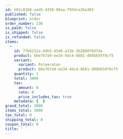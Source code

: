 ```yaml
---
id: b01c01b8-aad5-4358-88aa-f934ce26a303
published: false
blueprint: order
order_number: 236
is_paid: false
is_shipped: false
is_refunded: false
items:
  -
    id: 7fb6232a-84b5-45d6-a31b-3b2000f0d7da
    product: 66e767a9-ee34-4dc4-8681-d09bb59f0cf5
    variant:
      variant: Polmaraton
      product: 66e767a9-ee34-4dc4-8681-d09bb59f0cf5
    quantity: 1
    total: 3000
    tax:
      amount: 0
      rate: 0
      price_includes_tax: true
    metadata: {  }
grand_total: 3000
items_total: 3000
tax_total: 0
shipping_total: 0
coupon_total: 0
title: ' '
---
```

